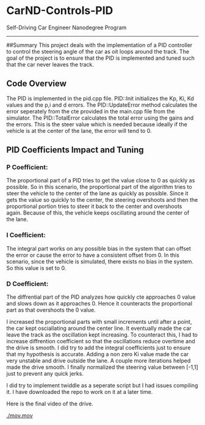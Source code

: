 # CarND-Controls-PID
Self-Driving Car Engineer Nanodegree Program

---

##Summary
This project deals with the implementation of a PID controller to control the steering angle of the car as oit loops around the track. The goal of the project is to ensure that the PID is implemented and tuned such that the car never leaves the track.

## Code Overview
The PID is implemented in the pid.cpp file. PID::Init initializes the Kp, Ki, Kd values and the p,i and d errors. The PID::UpdateError method calculates the error seperately from the cte provided in the main.cpp file from the simulator. The PID::TotalError calculates the total error using the gains and the errors. This is the steer value which is needed because ideally if the vehicle is at the center of the lane, the error will tend to 0.

## PID Coefficients Impact and Tuning

### P Coefficient: 
The proportional part of a PID tries to get the value close to 0 as quickly as possible. So in this scenario, the proportional part of the algorithm tries to steer the vehicle to the center of the lane as quickly as possible. Since it gets the value so quickly to the center, the steering overshoots and then the proportional portion tries to steer it back to the center and overshoots again. Because of this, the vehicle keeps oscillating around the center of the lane.

### I Coefficient: 
The integral part works on any possible bias in the system that can offset the error or cause the error to have a consistent offset from 0. In this scenario, since the vehicle is simulated, there exists no bias in the system. So this value is set to 0.

### D Coefficient: 
The diffrential part of the PID analyzes how quickly cte approaches 0 value  and slows down as it approaches 0. Hence it counteracts the proportional part as that overshoots the 0 value. 

I increased the proportional parts with small increments until after a point, the car kept osciallating around the center line. It eventually made the car leave the track as the oscillation kept increasing. To counteract this, I had to increase diffrention coefficient so that the oscillations reduce overtime and the drive is smooth. I did try to add the integral coefficients just to ensure that my hypothesis is accurate. Adding a non zero Ki value made the car very unstable and drive outside the lane. A couple more iterations helped made the drive smooth. I finally normalized the steering value between [-1,1] just to prevent any quick jerks.

I did try to implement twiddle as a seperate script but I had issues compiling it. I have downloaded the repo to work on it at a later time.

Here is the final video of the drive.

[./mov.mov](./mov.mov)





